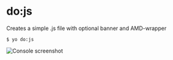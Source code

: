 # do:js

Creates a simple .js file with optional banner and AMD-wrapper

```
$ yo do:js
```


![Console screenshot](https://rawgithub.com/albburtsev/generator-do/master/screenshots/js.png)
